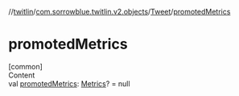 //[twitlin](../../index.md)/[com.sorrowblue.twitlin.v2.objects](../index.md)/[Tweet](index.md)/[promotedMetrics](promoted-metrics.md)



# promotedMetrics  
[common]  
Content  
val [promotedMetrics](promoted-metrics.md): [Metrics](../-metrics/index.md)? = null  



